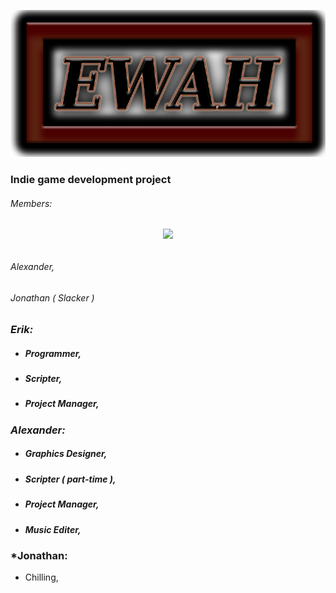 ![Image of Yaktocat](https://github.com/ErikWallstrom/EW_AH/blob/master/test/res/images/Logo.png)
###     Indie game development project

###### *Members:* 

###### <div style="text-align:center"><img src ="Erik," /></div>

###### Alexander, 	

###### Jonathan ( Slacker ) 

### *Erik:*

* ##### Programmer,
                            
* ##### Scripter,

* ##### Project Manager,

### *Alexander:* 

* ##### Graphics Designer,

* ##### Scripter ( part-time ),

* ##### Project Manager,

* ##### Music Editer, 

### *Jonathan:

* Chilling,







